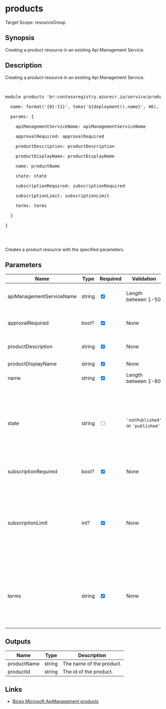 ﻿# products

Target Scope: resourceGroup

## Synopsis
Creating a product resource in an existing Api Management Service.

## Description
Creating a product resource in an existing Api Management Service.<br>
<pre><br>
module products 'br:contosoregistry.azurecr.io/service/products.bicep' = {<br>
  name: format('{0}-{1}', take('${deployment().name}', 46), 'products')<br>
  params: {<br>
    apiManagementServiceName: apiManagementServiceName<br>
    approvalRequired: approvalRequired<br>
    productDescription: productDescription<br>
    productDisplayName: productDisplayName<br>
    name: productName<br>
    state: state<br>
    subscriptionRequired: subscriptionRequired<br>
    subscriptionLimit: subscriptionLimit<br>
    terms: terms<br>
  }<br>
}<br>
</pre><br>
<p>Creates a product resource with the specified parameters.</p>

## Parameters
| Name | Type | Required | Validation | Default value | Description |
| -- |  -- | -- | -- | -- | -- |
| apiManagementServiceName | string | <input type="checkbox" checked> | Length between 1-50 | <pre></pre> | The name of the existing API Management service instance. |
| approvalRequired | bool? | <input type="checkbox" checked> | None | <pre></pre> | Whether subscription approval is required or not. |
| productDescription | string | <input type="checkbox" checked> | None | <pre></pre> | Product description. May include HTML formatting tags. |
| productDisplayName | string | <input type="checkbox" checked> | None | <pre></pre> | Product display name. |
| name | string | <input type="checkbox" checked> | Length between 1-80 | <pre></pre> | The resource name |
| state | string | <input type="checkbox"> | `'notPublished'` or `'published'` | <pre>'notPublished'</pre> | whether product is published or not. Published products are discoverable by users of developer portal. Non published products are visible only to administrators. Default state of Product is notPublished. |
| subscriptionRequired | bool? | <input type="checkbox" checked> | None | <pre></pre> | Whether subscription is required or not. |
| subscriptionLimit | int? | <input type="checkbox" checked> | None | <pre></pre> | Whether the number of subscriptions a user can have to this product at the same time. Set to null or omit to allow unlimited per user subscriptions. Can be present only if subscriptionRequired property is present and has a value of false. |
| terms | string | <input type="checkbox" checked> | None | <pre></pre> | Product terms of use. Developers trying to subscribe to the product will be presented and required to accept these terms before they can complete the subscription process. |

## Outputs
| Name | Type | Description |
| -- |  -- | -- |
| productName | string | The name of the product. |
| productId | string | The id of the product. |

## Links
- [Bicep Microsoft.ApiManagement products](https://learn.microsoft.com/en-us/azure/templates/microsoft.apimanagement/service/products?pivots=deployment-language-bicep)
